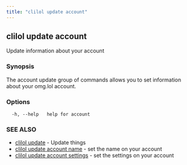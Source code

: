 ```yaml
---
title: "clilol update account"
---
```

## clilol update account

Update information about your account

### Synopsis

The account update group of commands allows you to set information about your omg.lol account.

### Options

```
  -h, --help   help for account
```

### SEE ALSO

* [clilol update](clilol_update.md)	 - Update things
* [clilol update account name](clilol_update_account_name.md)	 - set the name on your account
* [clilol update account settings](clilol_update_account_settings.md)	 - set the settings on your account


